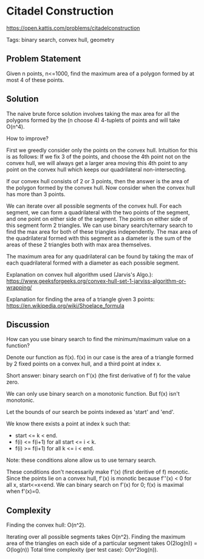 # Citadel Construction
https://open.kattis.com/problems/citadelconstruction

Tags: binary search, convex hull, geometry

## Problem Statement

Given n points, n<=1000, find the maximum area of a polygon formed by at most
4 of these points.

## Solution

The naive brute force solution involves taking the max area for all the polygons
formed by the (n choose 4) 4-tuplets of points and will take O(n^4).

How to improve?

First we greedly consider only the points on the convex hull. Intuition for this
is as follows: If we fix 3 of the points, and choose the 4th point not on the
convex hull, we will always get a larger area moving this 4th point to any point
on the convex hull which keeps our quadrilateral non-intersecting.

If our convex hull consists of 2 or 3 points, then the answer is the area of the
polygon formed by the convex hull. Now consider when the convex hull has more
than 3 points.

We can iterate over all possible segments of the convex hull. For each
segment, we can form a quadrilateral with the two points of the segment, and one
point on either side of the segment. The points on either side of this segment
form 2 triangles. We can use binary search/ternary search to find the max area
for both of these triangles independently. The max area of the quadrilateral
formed with this segment as a diameter is the sum of the areas of these 2
triangles both with max area themselves.

The maximum area for any quadrilateral can be found by taking the max of each
quadrilateral formed with a diameter as each possible segment.


Explanation on convex hull algorithm used (Jarvis's Algo.):
https://www.geeksforgeeks.org/convex-hull-set-1-jarviss-algorithm-or-wrapping/

Explanation for finding the area of a triangle given 3 points:
https://en.wikipedia.org/wiki/Shoelace_formula


## Discussion

How can you use binary search to find the minimum/maximum value on a function?

Denote our function as f(x). f(x) in our case is the area of a triangle formed
by 2 fixed points on a convex hull, and a third point at index x.

Short answer: binary search on f'(x) (the first derivative of f) for the value
zero.

We can only use binary search on a monotonic function. But f(x) isn't monotonic.

Let the bounds of our search be points indexed as 'start' and 'end'.

We know there exists a point at index k such that:
 - start <= k < end.
 - f(i) <= f(i+1) for all start <= i < k.
 - f(i) >= f(i+1) for all k <= i < end.

Note: these conditions alone allow us to use ternary search.

These conditions don't necessarily make f'(x) (first deritive of f) monotic.
Since the points lie on a convex hull, f'(x) is monotic because f''(x) < 0 for
all x, start<=x<end. We can binary search on f'(x) for 0; f(x) is maximal when
f'(x)=0.

## Complexity

Finding the convex hull: O(n^2).

Iterating over all possible segments takes O(n^2). Finding the maximum area of
the triangles on each side of a particular segment takes O(2log(n)) = O(log(n))
Total time complexity (per test case): O(n^2log(n)).
